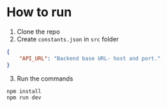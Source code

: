 # How to run
1. Clone the repo
2. Create `constants.json` in `src` folder
```json
{
    "API_URL": "Backend base URL- host and port."
}
```
3. Run the commands
```bash
npm install
npm run dev
```